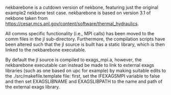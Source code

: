 nekbarebone is a cutdown version of nekbone, featuring just the original example2 nekbone test case.
nekbarebone is based on version 3.1 of nekbone taken from https://cesar.mcs.anl.gov/content/software/thermal_hydraulics.

All comms specific functionality (i.e., MPI calls) has been moved to the comm files in the jl sub-directory.
Furthermore, the compilation scripts have been altered such that the jl source is built has a static library,
which is then linked to the nekbarebone executable.

By default the jl source is compiled to exags_mpi.a, however, the nekbarebone executable can instead be made
to link to external exags libraries (such as one based on upc for example) by making suitable edits to the
./src/makefile.template file: first, set the IFEXAGSMPI variable to false and then set EXAGSLIBNAME and EXAGSLIBPATH
to the name and path of the external exags library. 
